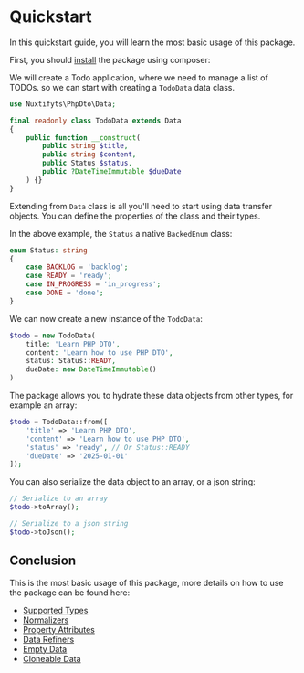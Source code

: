 Quickstart
=

In this quickstart guide, you will learn the most basic usage of this package.

First, you should [install](https://github.com/nuxtifyts/php-dto?tab=readme-ov-file#installation) the package using composer:

We will create a Todo application, where we need to manage a list of TODOs. so we can start
with creating a `TodoData` data class.

```php
use Nuxtifyts\PhpDto\Data;

final readonly class TodoData extends Data
{
    public function __construct(
        public string $title,
        public string $content,
        public Status $status,
        public ?DateTimeImmutable $dueDate
    ) {}
}
```

Extending from `Data` class is all you'll need to start using data transfer objects. 
You can define the properties of the class and their types.

In the above example, the `Status` a native `BackedEnum` class:

```php
enum Status: string
{
    case BACKLOG = 'backlog';
    case READY = 'ready';
    case IN_PROGRESS = 'in_progress';
    case DONE = 'done';
}
```

We can now create a new instance of the `TodoData`:

```php
$todo = new TodoData(
    title: 'Learn PHP DTO',
    content: 'Learn how to use PHP DTO',
    status: Status::READY,
    dueDate: new DateTimeImmutable()
)
```

The package allows you to hydrate these data objects from other types, for example an array:

```php
$todo = TodoData::from([
    'title' => 'Learn PHP DTO',
    'content' => 'Learn how to use PHP DTO',
    'status' => 'ready', // Or Status::READY
    'dueDate' => '2025-01-01'
]);
```

You can also serialize the data object to an array, or a json string:

```php
// Serialize to an array
$todo->toArray();

// Serialize to a json string
$todo->toJson();
```

Conclusion
-

This is the most basic usage of this package, more details on how to use the package 
can be found here:

- [Supported Types](https://github.com/nuxtifyts/php-dto/blob/main/docs/SupportedTypes.md)
- [Normalizers](https://github.com/nuxtifyts/php-dto/blob/main/docs/Normalizers.md)
- [Property Attributes](https://github.com/nuxtifyts/php-dto/blob/main/docs/PropertyAttributes.md)
- [Data Refiners](https://github.com/nuxtifyts/php-dto/blob/main/docs/DataRefiners.md)
- [Empty Data](https://github.com/nuxtifyts/php-dto/blob/main/docs/EmptyData.md)
- [Cloneable Data](https://github.com/nuxtifyts/php-dto/blob/main/docs/CloneableData.md)
